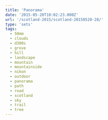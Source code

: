 ```yaml
---
title: 'Panorama'
date: '2015-05-20T10:02:23.000Z'
url: '/scotland-2015/scotland-20150520-28/'
type: 'sets'
tags:
  - 50mm
  - clouds
  - d300s
  - grove
  - hill
  - landscape
  - mountain
  - mountainside
  - nikon
  - outdoor
  - panorama
  - path
  - road
  - scotland
  - sky
  - trail
  - tree
---
```

